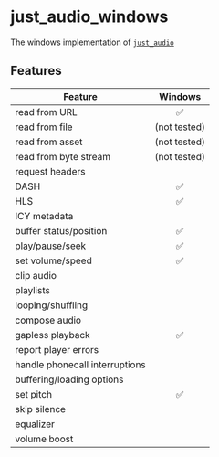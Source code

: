# just_audio_windows

The windows implementation of [`just_audio`](https://pub.dev/packages/just_audio)

## Features

| Feature                        |   Windows    |
| ------------------------------ | :----------: |
| read from URL                  |      ✅      |
| read from file                 | (not tested) |
| read from asset                | (not tested) |
| read from byte stream          | (not tested) |
| request headers                |              |
| DASH                           |      ✅      |
| HLS                            |      ✅      |
| ICY metadata                   |              |
| buffer status/position         |      ✅      |
| play/pause/seek                |      ✅      |
| set volume/speed               |      ✅      |
| clip audio                     |              |
| playlists                      |              |
| looping/shuffling              |              |
| compose audio                  |              |
| gapless playback               |      ✅      |
| report player errors           |              |
| handle phonecall interruptions |              |
| buffering/loading options      |              |
| set pitch                      |      ✅      |
| skip silence                   |              |
| equalizer                      |              |
| volume boost                   |              |
